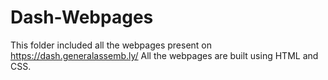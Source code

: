 # Dash-Webpages

This folder included all the webpages present on https://dash.generalassemb.ly/
All the webpages are built using HTML and CSS. 
